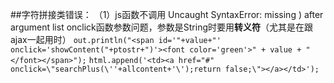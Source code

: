 ##字符拼接类错误：
（1）js函数不调用 Uncaught SyntaxError: missing ) after argument list
 onclick函数参数问题，参数是String时要用**转义符**（尤其是在跟ajax一起用时）
 `out.println("<span id='"+value+"' onclick='showContent("+ptostr+")'><font color='green'>" + value + "</font></span>");`
 `html.append('<td><a href="#" onclick=\"searchPlus(\''+allcontent+'\');return false;\"></a></td>');`